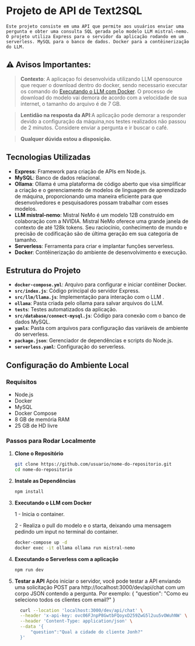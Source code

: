 # Projeto de API de Text2SQL

    Este projeto consiste em uma API que permite aos usuários enviar uma pergunta e obter uma consulta SQL gerada pelo modelo LLM mistral-nemo. O projeto utiliza Express para o servidor da aplicação rodando em um serverless. MySQL para o banco de dados. Docker para a contêinerização do LLM.

## ⚠️ Avisos Importantes: 

> 
> **Contexto**: A aplicaçao foi desenvolvida utilizando LLM opensource que requer o download dentro do docker, sendo necessario executar os comando do [Executando o LLM com Docker](#passos-para-rodar-localmente). O processo de download do modelo vai demora de acordo com a velocidade de sua internet, o tamanho do arquivo é de 7 GB.


> **Lentidão na resposta da API**:A aplicação pode demorar a responder devido a configuração da máquina,nos testes realizados não passou de 2 minutos. Considere enviar a pergunta e ir buscar o café.

> <strong>Qualquer dúvida estou a disposição.</strong>

## Tecnologias Utilizadas

- **Express**: Framework para criação de APIs em Node.js.
- **MySQL**: Banco de dados relacional.
- **Ollama**: 
    Ollama é uma plataforma de código aberto que visa simplificar a criação e o gerenciamento de modelos de linguagem de aprendizado de máquina, proporcionando uma maneira eficiente para que desenvolvedores e pesquisadores possam trabalhar com esses modelos.
- **LLM mistral-nemo**: 
    Mistral NeMo é um modelo 12B construído em colaboração com a NVIDIA. Mistral NeMo oferece uma grande janela de contexto de até 128k tokens. Seu raciocínio, conhecimento de mundo e precisão de codificação são de última geração em sua categoria de tamanho.
- **Serverless**: Ferramenta para criar e implantar funções serverless.
- **Docker**: Contêinerização do ambiente de desenvolvimento e execução.

## Estrutura do Projeto



- **`docker-compose.yml`**: Arquivo para configurar e iniciar contêiner Docker.
- **`src/index.js`**: Código principal do servidor Express.
- **`src/llm/llama.js`**: Implementação para interação com o LLM .
- **`ollama`**: Pasta criada pelo ollama para salvar arquivos do LLM.
- **`tests`**: Testes automatizados da aplicação.
- **`src/database/connect-mysql.js`**: Código para conexão com o banco de dados MySQL.
- **`yamls`**: Pasta com arquivos para configuração das variáveis de ambiente do serverless.
- **`package.json`**: Gerenciador de dependências e scripts do Node.js.
- **`serverless.yaml`**: Configuração do serverless.

## Configuração do Ambiente Local

### Requisitos
- Node.js
- Docker
- MySQL
- Docker Compose 
- 8 GB de memória RAM
- 25 GB de HD livre

### Passos para Rodar Localmente

1. **Clone o Repositório**

   ```bash
   git clone https://github.com/usuario/nome-do-repositorio.git
   cd nome-do-repositorio

2. **Instale as Dependências**
    ```bash
    npm install
    ````

3. **Executando o LLM com Docker**

      1 - Inicia o container.
      
      2 - Realiza o pull do modelo e o starta, deixando uma mensagem pedindo um input no terminal do container.
    ```bash
    docker-compose up -d
    docker exec -it ollama ollama run mistral-nemo
    ```

4. **Executando o Serverless com a aplicação**
    ```bash
    npm run dev
    ```

4. **Testar a API**
Após iniciar o servidor, você pode testar a API enviando uma solicitação POST para http://localhost:3000/dev/api/chat com um corpo JSON contendo a pergunta. Por exemplo:
{
  "question": "Como eu seleciono todos os clientes com email?"
}
    ```bash
      curl --location 'localhost:3000/dev/api/chat' \
      --header 'x-api-key: ovc06FJnpP8GwtbFQoyxD259ZwG5l2uu5vOWuhNW' \
      --header 'Content-Type: application/json' \
      --data '{
          "question":"Qual a cidade do cliente Jonh?"
      }'
    ```